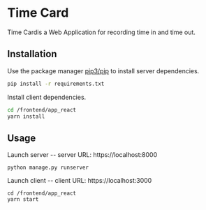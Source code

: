 # Time Card

Time Cardis a Web Application for recording time in and time out.

## Installation

Use the package manager [pip3/pip](https://pip.pypa.io/en/stable/) to install server dependencies.

```bash
pip install -r requirements.txt
```

Install client dependencies.

```bash
cd /frontend/app_react
yarn install 
```

## Usage
Launch server -- server URL: https://localhost:8000

```
python manage.py runserver
```
Launch client -- client URL: https://localhost:3000

```
cd /frontend/app_react
yarn start
```

